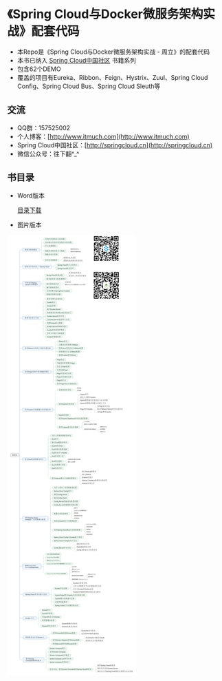 # 《Spring Cloud与Docker微服务架构实战》配套代码

* 本Repo是《Spring Cloud与Docker微服务架构实战 - 周立》的配套代码
* 本书已纳入 [Spring Cloud中国社区](http://springcloud.cn) 书籍系列
* 包含62个DEMO
* 覆盖的项目有Eureka、Ribbon、Feign、Hystrix、Zuul、Spring Cloud Config、Spring Cloud Bus、Spring Cloud Sleuth等





## 交流

* QQ群：157525002
* 个人博客：[http://www.itmuch.com](http://www.itmuch.com)
* Spring Cloud中国社区：[http://springcloud.cn](http://springcloud.cn)
* 微信公众号：往下翻^_^





## 书目录

* Word版本

  [目录下载](ad/catalog.doc)

* 图片版本

![](ad/catalog.png)